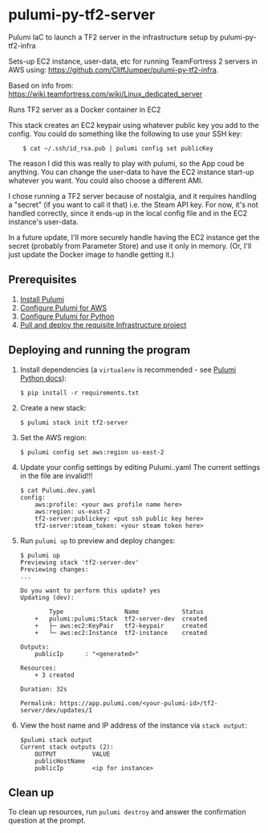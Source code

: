 # pulumi-py-tf2-server
Pulumi IaC to launch a TF2 server in the infrastructure setup by pulumi-py-tf2-infra

Sets-up EC2 instance, user-data, etc for running TeamFortress 2 servers in AWS using:
https://github.com/CliffJumper/pulumi-py-tf2-infra. 

Based on info from: https://wiki.teamfortress.com/wiki/Linux_dedicated_server

Runs TF2 server as a Docker container in EC2

This stack creates an EC2 keypair using whatever public key you add to the config.  You could do something like the following to use your SSH key:
```
    $ cat ~/.ssh/id_rsa.pub | pulumi config set publicKey
```

The reason I did this was really to play with pulumi, so the App coud be anything.  You can change the user-data to have the EC2 instance start-up whatever you want.  You could also choose a different AMI.

I chose running a TF2 server because of nostalgia, and it requires handling a "secret" (if you want to call it that) i.e. the Steam API key.  For now, it's not handled correctly, since it ends-up in the local config file and in the EC2 instance's user-data.

In a future update, I'll more securely handle having the EC2 instance get the secret (probably from Parameter Store) and use it only in memory.  (Or, I'll just update the Docker image to handle getting it.)

## Prerequisites

1. [Install Pulumi](https://www.pulumi.com/docs/get-started/install/)
1. [Configure Pulumi for AWS](https://www.pulumi.com/docs/intro/cloud-providers/aws/setup/)
1. [Configure Pulumi for Python](https://www.pulumi.com/docs/intro/languages/python/)
1. [Pull and deploy the requisite Infrastructure project](https://github.com/CliffJumper/pulumi-py-tf2-infra)

## Deploying and running the program

1. Install dependencies (a `virtualenv` is recommended - see [Pulumi Python docs](https://www.pulumi.com/docs/intro/languages/python/)):

    ```
    $ pip install -r requirements.txt
    ```

1.  Create a new stack:

    ```
    $ pulumi stack init tf2-server
    ```

1.  Set the AWS region:

    ```
    $ pulumi config set aws:region us-east-2
    ```

1.  Update your config settings by editing Pulumi.<env>.yaml  The current settings in the file are invalid!!!

    ```
    $ cat Pulumi.dev.yaml
    config:
        aws:profile: <your aws profile name here>
        aws:region: us-east-2
        tf2-server:publickey: <put ssh public key here>
        tf2-server:steam_token: <your steam token here>
    ```

1.  Run `pulumi up` to preview and deploy changes:

    ```
    $ pulumi up
    Previewing stack 'tf2-server-dev'
    Previewing changes:
    ...
        
    Do you want to perform this update? yes
    Updating (dev):

            Type                 Name            Status      
        +   pulumi:pulumi:Stack  tf2-server-dev  created     
        +   ├─ aws:ec2:KeyPair   tf2-keypair     created     
        +   └─ aws:ec2:Instance  tf2-instance    created     
    
    Outputs:
        publicIp      : "<generated>"

    Resources:
        + 3 created

    Duration: 32s

    Permalink: https://app.pulumi.com/<your-pulumi-id>/tf2-server/dev/updates/1
    ```

1.  View the host name and IP address of the instance via `stack output`:

    ```
    $pulumi stack output 
    Current stack outputs (2):
        OUTPUT          VALUE
        publicHostName  
        publicIp        <ip for instance>
    ```    


## Clean up

To clean up resources, run `pulumi destroy` and answer the confirmation question at the prompt.
